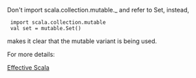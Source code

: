 Don't import scala.collection.mutable._ and refer to Set, instead,

     import scala.collection.mutable
     val set = mutable.Set()

 makes it clear that the mutable variant is being used.

 For more details:

 [Effective Scala](https://twitter-archive.github.io/effectivescala/#Collections-Use)
